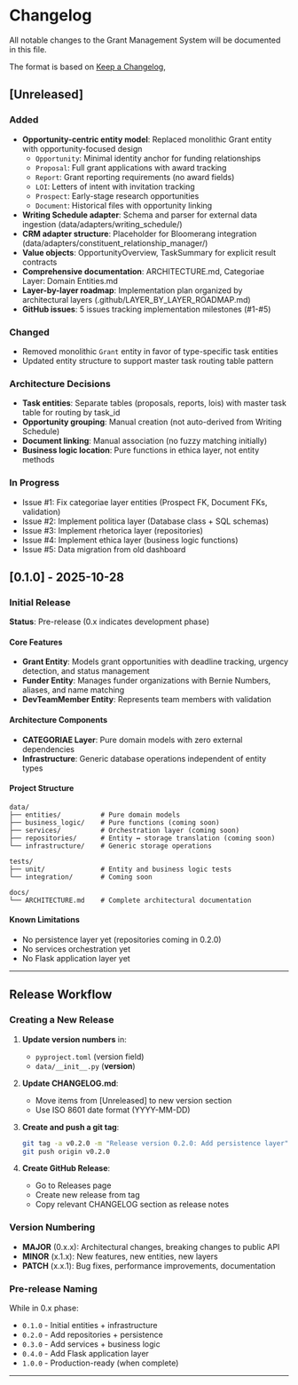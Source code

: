 # Changelog

All notable changes to the Grant Management System will be documented in this file.

The format is based on [Keep a Changelog](https://keepachangelog.com/en/1.0.0/),


## [Unreleased]

### Added
- **Opportunity-centric entity model**: Replaced monolithic Grant entity with opportunity-focused design
  - `Opportunity`: Minimal identity anchor for funding relationships
  - `Proposal`: Full grant applications with award tracking
  - `Report`: Grant reporting requirements (no award fields)
  - `LOI`: Letters of intent with invitation tracking
  - `Prospect`: Early-stage research opportunities
  - `Document`: Historical files with opportunity linking
- **Writing Schedule adapter**: Schema and parser for external data ingestion (data/adapters/writing_schedule/)
- **CRM adapter structure**: Placeholder for Bloomerang integration (data/adapters/constituent_relationship_manager/)
- **Value objects**: OpportunityOverview, TaskSummary for explicit result contracts
- **Comprehensive documentation**: ARCHITECTURE.md, Categoriae Layer: Domain Entities.md
- **Layer-by-layer roadmap**: Implementation plan organized by architectural layers (.github/LAYER_BY_LAYER_ROADMAP.md)
- **GitHub issues**: 5 issues tracking implementation milestones (#1-#5)

### Changed
- Removed monolithic `Grant` entity in favor of type-specific task entities
- Updated entity structure to support master task routing table pattern

### Architecture Decisions
- **Task entities**: Separate tables (proposals, reports, lois) with master task table for routing by task_id
- **Opportunity grouping**: Manual creation (not auto-derived from Writing Schedule)
- **Document linking**: Manual association (no fuzzy matching initially)
- **Business logic location**: Pure functions in ethica layer, not entity methods

### In Progress
- Issue #1: Fix categoriae layer entities (Prospect FK, Document FKs, validation)
- Issue #2: Implement politica layer (Database class + SQL schemas)
- Issue #3: Implement rhetorica layer (repositories)
- Issue #4: Implement ethica layer (business logic functions)
- Issue #5: Data migration from old dashboard

## [0.1.0] - 2025-10-28

### Initial Release

**Status**: Pre-release (0.x indicates development phase)

#### Core Features
- **Grant Entity**: Models grant opportunities with deadline tracking, urgency detection, and status management
- **Funder Entity**: Manages funder organizations with Bernie Numbers, aliases, and name matching
- **DevTeamMember Entity**: Represents team members with validation

#### Architecture Components
- **CATEGORIAE Layer**: Pure domain models with zero external dependencies
- **Infrastructure**: Generic database operations independent of entity types

#### Project Structure
```
data/
├── entities/          # Pure domain models
├── business_logic/    # Pure functions (coming soon)
├── services/          # Orchestration layer (coming soon)
├── repositories/      # Entity ↔ storage translation (coming soon)
└── infrastructure/    # Generic storage operations

tests/
├── unit/              # Entity and business logic tests
└── integration/       # Coming soon

docs/
└── ARCHITECTURE.md    # Complete architectural documentation
```

#### Known Limitations
- No persistence layer yet (repositories coming in 0.2.0)
- No services orchestration yet
- No Flask application layer yet

---

## Release Workflow

### Creating a New Release

1. **Update version numbers** in:
   - `pyproject.toml` (version field)
   - `data/__init__.py` (__version__)

2. **Update CHANGELOG.md**:
   - Move items from [Unreleased] to new version section
   - Use ISO 8601 date format (YYYY-MM-DD)

3. **Create and push a git tag**:
   ```bash
   git tag -a v0.2.0 -m "Release version 0.2.0: Add persistence layer"
   git push origin v0.2.0
   ```

4. **Create GitHub Release**:
   - Go to Releases page
   - Create new release from tag
   - Copy relevant CHANGELOG section as release notes

### Version Numbering

- **MAJOR** (0.x.x): Architectural changes, breaking changes to public API
- **MINOR** (x.1.x): New features, new entities, new layers
- **PATCH** (x.x.1): Bug fixes, performance improvements, documentation

### Pre-release Naming

While in 0.x phase:
- `0.1.0` - Initial entities + infrastructure
- `0.2.0` - Add repositories + persistence
- `0.3.0` - Add services + business logic
- `0.4.0` - Add Flask application layer
- `1.0.0` - Production-ready (when complete)

---

